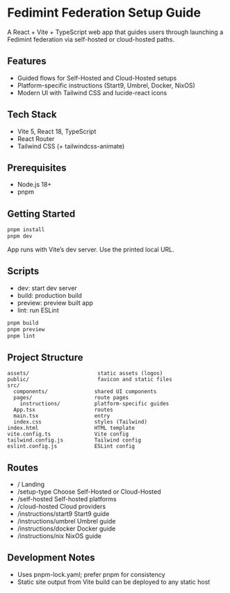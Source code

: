 # Fedimint Federation Setup Guide

A React + Vite + TypeScript web app that guides users through launching a Fedimint federation via self-hosted or cloud-hosted paths.

## Features
- Guided flows for Self-Hosted and Cloud-Hosted setups
- Platform-specific instructions (Start9, Umbrel, Docker, NixOS)
- Modern UI with Tailwind CSS and lucide-react icons

## Tech Stack
- Vite 5, React 18, TypeScript
- React Router
- Tailwind CSS (+ tailwindcss-animate)

## Prerequisites
- Node.js 18+
- pnpm

## Getting Started
```bash
pnpm install
pnpm dev
```
App runs with Vite’s dev server. Use the printed local URL.

## Scripts
- dev: start dev server
- build: production build
- preview: preview built app
- lint: run ESLint

```bash
pnpm build
pnpm preview
pnpm lint
```

## Project Structure
```
assets/                      static assets (logos)
public/                      favicon and static files
src/
  components/               shared UI components
  pages/                    route pages
    instructions/           platform-specific guides
  App.tsx                   routes
  main.tsx                  entry
  index.css                 styles (Tailwind)
index.html                  HTML template
vite.config.ts              Vite config
tailwind.config.js          Tailwind config
eslint.config.js            ESLint config
```

## Routes
- /                        Landing
- /setup-type              Choose Self-Hosted or Cloud-Hosted
- /self-hosted             Self-hosted platforms
- /cloud-hosted            Cloud providers
- /instructions/start9     Start9 guide
- /instructions/umbrel     Umbrel guide
- /instructions/docker     Docker guide
- /instructions/nix        NixOS guide

## Development Notes
- Uses pnpm-lock.yaml; prefer pnpm for consistency
- Static site output from Vite build can be deployed to any static host
